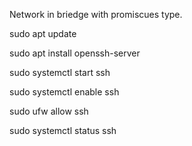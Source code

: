 
Network in briedge with promiscues type.

sudo apt update

sudo apt install openssh-server

sudo systemctl start ssh

sudo systemctl enable ssh

sudo ufw allow ssh

sudo systemctl status ssh